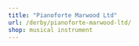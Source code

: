 ```yaml
---
title: "Pianoforte Marwood Ltd"
url: /derby/pianoforte-marwood-ltd/
shop: musical instrument
---
```

